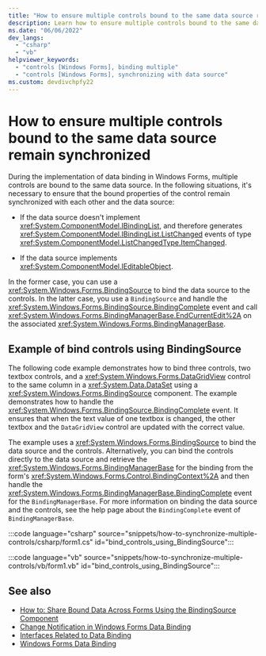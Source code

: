 ```yaml
---
title: "How to ensure multiple controls bound to the same data source remain synchronized"
description: Learn how to ensure multiple controls bound to the same data source remain synchronized.
ms.date: "06/06/2022"
dev_langs: 
  - "csharp"
  - "vb"
helpviewer_keywords: 
  - "controls [Windows Forms], binding multiple"
  - "controls [Windows Forms], synchronizing with data source"
ms.custom: devdivchpfy22
---
```


# How to ensure multiple controls bound to the same data source remain synchronized

During the implementation of data binding in Windows Forms, multiple controls are bound to the same data source. In the following situations, it's necessary to ensure that the bound properties of the control remain synchronized with each other and the data source:

- If the data source doesn't implement <xref:System.ComponentModel.IBindingList>, and therefore generates <xref:System.ComponentModel.IBindingList.ListChanged> events of type <xref:System.ComponentModel.ListChangedType.ItemChanged>.

- If the data source implements <xref:System.ComponentModel.IEditableObject>.

In the former case, you can use a <xref:System.Windows.Forms.BindingSource> to bind the data source to the controls. In the latter case, you use a `BindingSource` and handle the <xref:System.Windows.Forms.BindingSource.BindingComplete> event and call <xref:System.Windows.Forms.BindingManagerBase.EndCurrentEdit%2A> on the associated <xref:System.Windows.Forms.BindingManagerBase>.

## Example of bind controls using BindingSource

The following code example demonstrates how to bind three controls, two textbox controls, and a <xref:System.Windows.Forms.DataGridView> control to the same column in a <xref:System.Data.DataSet> using a <xref:System.Windows.Forms.BindingSource> component. The example demonstrates how to handle the <xref:System.Windows.Forms.BindingSource.BindingComplete> event. It ensures that when the text value of one textbox is changed, the other textbox and the `DataGridView` control are updated with the correct value.

The example uses a <xref:System.Windows.Forms.BindingSource> to bind the data source and the controls. Alternatively, you can bind the controls directly to the data source and retrieve the <xref:System.Windows.Forms.BindingManagerBase> for the binding from the form's <xref:System.Windows.Forms.Control.BindingContext%2A> and then handle the <xref:System.Windows.Forms.BindingManagerBase.BindingComplete> event for the `BindingManagerBase`. For more information on binding the data source and the controls, see the help page about the `BindingComplete` event of `BindingManagerBase`.

:::code language="csharp" source="snippets/how-to-synchronize-multiple-controls/csharp/form1.cs" id="bind_controls_using_BindingSource":::

:::code language="vb" source="snippets/how-to-synchronize-multiple-controls/vb/form1.vb" id="bind_controls_using_BindingSource":::

## See also

- [How to: Share Bound Data Across Forms Using the BindingSource Component](/dotnet/desktop/winforms/controls/how-to-share-bound-data-across-forms-using-the-bindingsource-component?view=netframeworkdesktop-4.8&preserve-view=true)
- [Change Notification in Windows Forms Data Binding](/dotnet/desktop/winforms/change-notification-in-windows-forms-data-binding?view=netframeworkdesktop-4.8&preserve-view=true)
- [Interfaces Related to Data Binding](/dotnet/desktop/winforms/interfaces-related-to-data-binding?view=netframeworkdesktop-4.8&preserve-view=true)
- [Windows Forms Data Binding](/dotnet/desktop/winforms/windows-forms-data-binding?view=netframeworkdesktop-4.8&preserve-view=true)
